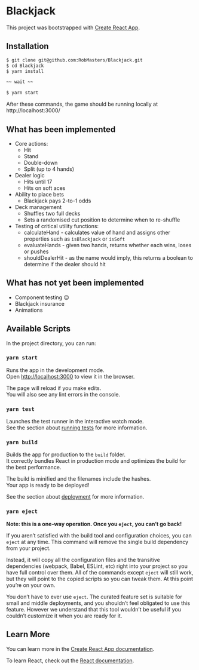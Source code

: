 # Blackjack

This project was bootstrapped with [Create React App](https://github.com/facebook/create-react-app).

## Installation

```bash
$ git clone git@github.com:RobMasters/Blackjack.git
$ cd Blackjack
$ yarn install

~~ wait ~~

$ yarn start 
```

After these commands, the game should be running locally at http://localhost:3000/

## What has been implemented

* Core actions:
  * Hit
  * Stand
  * Double-down
  * Split (up to 4 hands)
* Dealer logic
  * Hits until 17
  * Hits on soft aces
* Ability to place bets
  * Blackjack pays 2-to-1 odds
* Deck management
  * Shuffles two full decks
  * Sets a randomised cut position to determine when to re-shuffle
* Testing of critical utility functions:
  * calculateHand - calculates value of hand and assigns other properties such as `isBlackjack` or `isSoft`
  * evaluateHands - given two hands, returns whether each wins, loses or pushes
  * shouldDealerHit - as the name would imply, this returns a boolean to determine if the dealer should hit

## What has not yet been implemented

* Component testing 😔
* Blackjack insurance
* Animations

## Available Scripts

In the project directory, you can run:

### `yarn start`

Runs the app in the development mode.\
Open [http://localhost:3000](http://localhost:3000) to view it in the browser.

The page will reload if you make edits.\
You will also see any lint errors in the console.

### `yarn test`

Launches the test runner in the interactive watch mode.\
See the section about [running tests](https://facebook.github.io/create-react-app/docs/running-tests) for more information.

### `yarn build`

Builds the app for production to the `build` folder.\
It correctly bundles React in production mode and optimizes the build for the best performance.

The build is minified and the filenames include the hashes.\
Your app is ready to be deployed!

See the section about [deployment](https://facebook.github.io/create-react-app/docs/deployment) for more information.

### `yarn eject`

**Note: this is a one-way operation. Once you `eject`, you can’t go back!**

If you aren’t satisfied with the build tool and configuration choices, you can `eject` at any time. This command will remove the single build dependency from your project.

Instead, it will copy all the configuration files and the transitive dependencies (webpack, Babel, ESLint, etc) right into your project so you have full control over them. All of the commands except `eject` will still work, but they will point to the copied scripts so you can tweak them. At this point you’re on your own.

You don’t have to ever use `eject`. The curated feature set is suitable for small and middle deployments, and you shouldn’t feel obligated to use this feature. However we understand that this tool wouldn’t be useful if you couldn’t customize it when you are ready for it.

## Learn More

You can learn more in the [Create React App documentation](https://facebook.github.io/create-react-app/docs/getting-started).

To learn React, check out the [React documentation](https://reactjs.org/).
